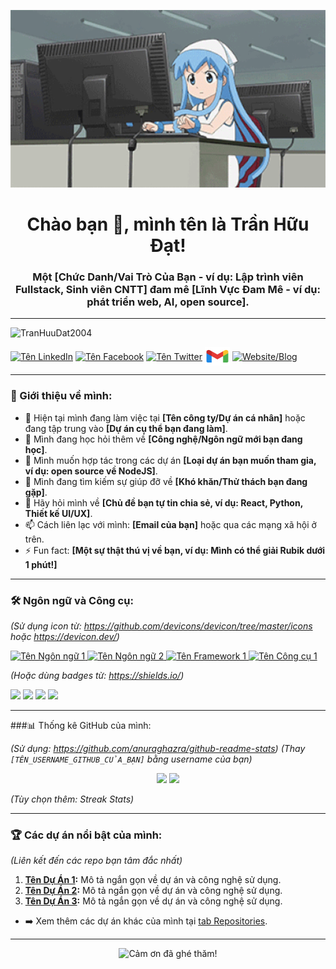 <!-- Bắt đầu bằng một Banner/GIF chào mừng -->
<p align="center">
  <img src="coding.gif" alt="Chào mừng đến với Profile của tôi!" width="600"/>
</p>

<h1 align="center">Chào bạn 👋, mình tên là Trần Hữu Đạt!</h1>
<h3 align="center">Một [Chức Danh/Vai Trò Của Bạn - ví dụ: Lập trình viên Fullstack, Sinh viên CNTT] đam mê [Lĩnh Vực Đam Mê - ví dụ: phát triển web, AI, open source].</h3>

---

<p align="left"> <img src="https://komarev.com/ghpvc/?username=TranHuuDat2004&label=Profile%20views&color=0e75b6&style=flat" alt="TranHuuDat2004" /> </p>

<!-- Biểu tượng mạng xã hội -->
<p align="left">
  <a href="LINK_LINKEDIN_CỦA_BẠN" target="blank"><img align="center" src="https://raw.githubusercontent.com/rahuldkjain/github-profile-readme-generator/master/src/images/icons/Social/linked-in-alt.svg" alt="Tên LinkedIn" height="30" width="40" /></a>
  <a href="LINK_FACEBOOK_CỦA_BẠN" target="blank"><img align="center" src="https://raw.githubusercontent.com/rahuldkjain/github-profile-readme-generator/master/src/images/icons/Social/facebook.svg" alt="Tên Facebook" height="30" width="40" /></a>
  <a href="LINK_TWITTER_HOẶC_KHÁC" target="blank"><img align="center" src="https://raw.githubusercontent.com/rahuldkjain/github-profile-readme-generator/master/src/images/icons/Social/twitter.svg" alt="Tên Twitter" height="30" width="40" /></a>
  <a href="mailto:EMAIL_CỦA_BẠN" target="blank"><img align="center" src="https://raw.githubusercontent.com/rahuldkjain/github-profile-readme-generator/master/src/images/icons/Social/gmail.svg" alt="Email của tôi" height="30" width="40" /></a>
  <a href="LINK_WEBSITE/BLOG_CỦA_BẠN" target="blank"><img align="center" src="https://raw.githubusercontent.com/rahuldkjain/github-profile-readme-generator/master/src/images/icons/Social/rss.svg" alt="Website/Blog" height="30" width="40" /></a>
</p>

---

### 🚀 Giới thiệu về mình:

*   🔭 Hiện tại mình đang làm việc tại **[Tên công ty/Dự án cá nhân]** hoặc đang tập trung vào **[Dự án cụ thể bạn đang làm]**.
*   🌱 Mình đang học hỏi thêm về **[Công nghệ/Ngôn ngữ mới bạn đang học]**.
*   👯 Mình muốn hợp tác trong các dự án **[Loại dự án bạn muốn tham gia, ví dụ: open source về NodeJS]**.
*   🤔 Mình đang tìm kiếm sự giúp đỡ về **[Khó khăn/Thử thách bạn đang gặp]**.
*   💬 Hãy hỏi mình về **[Chủ đề bạn tự tin chia sẻ, ví dụ: React, Python, Thiết kế UI/UX]**.
*   📫 Cách liên lạc với mình: **[Email của bạn]** hoặc qua các mạng xã hội ở trên.
*   ⚡ Fun fact: **[Một sự thật thú vị về bạn, ví dụ: Mình có thể giải Rubik dưới 1 phút!]**

---

### 🛠️ Ngôn ngữ và Công cụ:

*(Sử dụng icon từ: https://github.com/devicons/devicon/tree/master/icons hoặc https://devicon.dev/)*

<p align="left">
  <a href="URL_TÀI_LIỆU_NGÔN_NGỮ_1" target="_blank" rel="noreferrer"> <img src="URL_ICON_NGÔN_NGỮ_1" alt="Tên Ngôn ngữ 1" width="40" height="40"/> </a>
  <a href="URL_TÀI_LIỆU_NGÔN_NGỮ_2" target="_blank" rel="noreferrer"> <img src="URL_ICON_NGÔN_NGỮ_2" alt="Tên Ngôn ngữ 2" width="40" height="40"/> </a>
  <a href="URL_TÀI_LIỆU_FRAMEWORK_1" target="_blank" rel="noreferrer"> <img src="URL_ICON_FRAMEWORK_1" alt="Tên Framework 1" width="40" height="40"/> </a>
  <a href="URL_TÀI_LIỆU_CÔNG_CỤ_1" target="_blank" rel="noreferrer"> <img src="URL_ICON_CÔNG_CỤ_1" alt="Tên Công cụ 1" width="40" height="40"/> </a>
  <!-- Thêm các icon khác -->
</p>

*(Hoặc dùng badges từ: https://shields.io/)*

<code><img height="20" src="https://img.shields.io/badge/JavaScript-F7DF1E?style=for-the-badge&logo=javascript&logoColor=black"></code>
<code><img height="20" src="https://img.shields.io/badge/React-61DAFB?style=for-the-badge&logo=react&logoColor=black"></code>
<code><img height="20" src="https://img.shields.io/badge/Node.js-339933?style=for-the-badge&logo=node.js&logoColor=white"></code>
<code><img height="20" src="https://img.shields.io/badge/MongoDB-47A248?style=for-the-badge&logo=mongodb&logoColor=white"></code>
<!-- Thêm các badge khác -->

---

###📊 Thống kê GitHub của mình:

*(Sử dụng: https://github.com/anuraghazra/github-readme-stats)*
*(Thay `[TÊN_USERNAME_GITHUB_CỦA_BẠN]` bằng username của bạn)*

<p align="center">
  <img height="180em" src="https://github-readme-stats.vercel.app/api?username=TranHuuDat2004&show_icons=true&theme=dracula&include_all_commits=true&count_private=true"/>
  <img height="180em" src="https://github-readme-stats.vercel.app/api/top-langs/?username=TranHuuDat2004&layout=compact&langs_count=8&theme=dracula"/>
</p>

*(Tùy chọn thêm: Streak Stats)*
<!-- <p align="center">
  <img height="180em" src="https://github-readme-streak-stats.herokuapp.com/?user=TranHuuDat2004&theme=dracula"/>
</p> -->

---

### 🏆 Các dự án nổi bật của mình:

*(Liên kết đến các repo bạn tâm đắc nhất)*

1.  **[Tên Dự Án 1](LINK_REPO_1):** Mô tả ngắn gọn về dự án và công nghệ sử dụng.
2.  **[Tên Dự Án 2](LINK_REPO_2):** Mô tả ngắn gọn về dự án và công nghệ sử dụng.
3.  **[Tên Dự Án 3](LINK_REPO_3):** Mô tả ngắn gọn về dự án và công nghệ sử dụng.

*   ➡️ Xem thêm các dự án khác của mình tại [tab Repositories](https://github.com/TranHuuDat2004?tab=repositories).

---

<!-- Có thể thêm một GIF/hình ảnh kết thúc vui vẻ -->
<p align="center">
  <img src="URL_TO_YOUR_CODING_OR_THANK_YOU_GIF" alt="Cảm ơn đã ghé thăm!" width="400"/>
</p>
